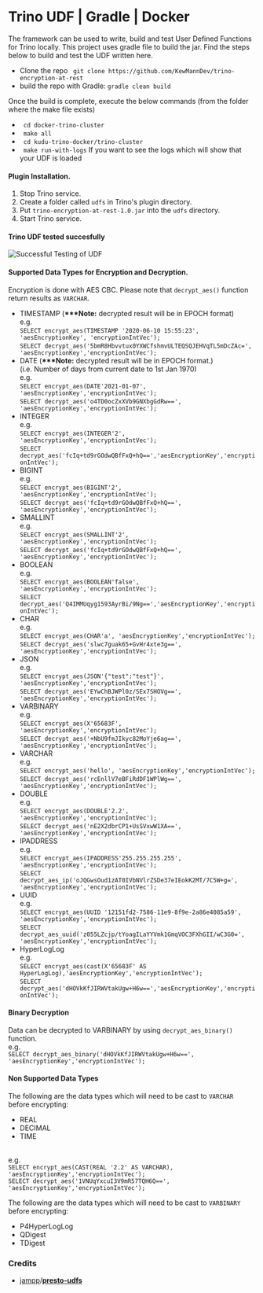 # Trino UDF | Gradle | Docker

The framework can be used to write, build and test User Defined Functions for Trino locally. This project uses gradle file to build the jar. Find the steps below to build and test the UDF written here.
- Clone the repo ```  git clone https://github.com/KewMannDev/trino-encryption-at-rest  ```
- build the repo with Gradle: `gradle clean build`

Once the build is complete, execute the below commands (from the folder where the make file exists)
- ```  cd docker-trino-cluster  ```
- ```  make all  ```
- ```  cd kudu-trino-docker/trino-cluster  ```  
- ```  make run-with-logs ``` If you want to see the logs which will show that your UDF is loaded  

#### Plugin Installation.
1. Stop Trino service.
2. Create a folder called `udfs` in Trino's plugin directory.
3. Put `trino-encryption-at-rest-1.0.jar` into the `udfs` directory.
4. Start Trino service.

#### Trino UDF tested succesfully
![Successful Testing of UDF](https://media.giphy.com/media/If0etk7IQZL9aExA2q/giphy.gif)

#### Supported Data Types for Encryption and Decryption.
Encryption is done with AES CBC. Please note that `decrypt_aes()` function return results as `VARCHAR`.
- TIMESTAMP (<b>***Note:</b> decrypted result will be in EPOCH format)
  <br/> e.g. 
  <br/>`SELECT encrypt_aes(TIMESTAMP '2020-06-10 15:55:23', 'aesEncryptionKey', 'encryptionIntVec');`
  <br/>`SELECT decrypt_aes('5bmR8Hbvvtux0YXWCfshmvULTEQSQJEHVqTL5mDcZAc=', 'aesEncryptionKey','encryptionIntVec');`
- DATE (<b>***Note:</b> decrypted result will be in EPOCH format.) 
  <br/>(i.e. Number of days from current date to 1st Jan 1970)
  <br/> e.g.
  <br/>`SELECT encrypt_aes(DATE'2021-01-07', 'aesEncryptionKey','encryptionIntVec');`
  <br/>`SELECT decrypt_aes('o4TD0ocZxXVb9GNXbgGdRw==', 'aesEncryptionKey','encryptionIntVec');`
- INTEGER
  <br/> e.g.
  <br/> `SELECT encrypt_aes(INTEGER'2', 'aesEncryptionKey','encryptionIntVec');`
  <br/> `SELECT decrypt_aes('fcIq+td9rGOdwQBfFxQ+hQ==','aesEncryptionKey','encryptionIntVec');`
- BIGINT
  <br/> e.g.
  <br/> `SELECT encrypt_aes(BIGINT'2', 'aesEncryptionKey','encryptionIntVec');`
  <br/> `SELECT decrypt_aes('fcIq+td9rGOdwQBfFxQ+hQ==', 'aesEncryptionKey','encryptionIntVec');`
- SMALLINT
  <br/> e.g.
  <br/> `SELECT encrypt_aes(SMALLINT'2', 'aesEncryptionKey','encryptionIntVec');`
  <br/> `SELECT decrypt_aes('fcIq+td9rGOdwQBfFxQ+hQ==', 'aesEncryptionKey','encryptionIntVec');`
- BOOLEAN
  <br/> e.g.
  <br/> `SELECT encrypt_aes(BOOLEAN'false', 'aesEncryptionKey','encryptionIntVec');`
  <br/> `SELECT decrypt_aes('Q4IMMUqyg1593AyrBi/9Ng==','aesEncryptionKey','encryptionIntVec');`
- CHAR
  <br/> e.g.
  <br/> `SELECT encrypt_aes(CHAR'a', 'aesEncryptionKey','encryptionIntVec');`
  <br/> `SELECT decrypt_aes('slwc7guak65+GvHr4xte3g==', 'aesEncryptionKey','encryptionIntVec');`
- JSON
  <br/> e.g.
  <br/> `SELECT encrypt_aes(JSON'{"test":"test"}', 'aesEncryptionKey','encryptionIntVec');`
  <br/> `SELECT decrypt_aes('EYwChBJWPl0z/SEx7SHOVg==', 'aesEncryptionKey','encryptionIntVec');`
- VARBINARY
  <br/> e.g.
  <br/> `SELECT encrypt_aes(X'65683F', 'aesEncryptionKey','encryptionIntVec');`
  <br/> `SELECT decrypt_aes('+NbU9fmJIkyc82MoYje6ag==', 'aesEncryptionKey','encryptionIntVec');`
- VARCHAR
  <br/> e.g.
  <br/> `SELECT encrypt_aes('hello', 'aesEncryptionKey','encryptionIntVec');`
  <br/> `SELECT decrypt_aes('rcEnllV7eBFiRdDF1WPlWg==', 'aesEncryptionKey','encryptionIntVec');`
- DOUBLE
  <br/> e.g.
  <br/> `SELECT encrypt_aes(DOUBLE'2.2', 'aesEncryptionKey','encryptionIntVec');`
  <br/> `SELECT decrypt_aes('nE2X2dbrCP1+UsSVxwW1XA==', 'aesEncryptionKey','encryptionIntVec');`
- IPADDRESS
  <br/> e.g.
  <br/> `SELECT encrypt_aes(IPADDRESS'255.255.255.255', 'aesEncryptionKey','encryptionIntVec');`
  <br/> `SELECT decrypt_aes_ip('oJQGwsOud1zAT0IVbNVlrZSDe37eIEokK2MT/7C5W+g=', 'aesEncryptionKey','encryptionIntVec');`
- UUID
  <br/> e.g.
  <br/> `SELECT encrypt_aes(UUID '12151fd2-7586-11e9-8f9e-2a86e4085a59', 'aesEncryptionKey','encryptionIntVec');`
  <br/> `SELECT decrypt_aes_uuid('z055LZcjp/tYoagILaYYVmk1GmqVOC3FXhGII/wC3G0=', 'aesEncryptionKey','encryptionIntVec');`
- HyperLogLog
  <br/> e.g.
  <br/> `SELECT encrypt_aes(cast(X'65683F' AS HyperLogLog),'aesEncryptionKey','encryptionIntVec');`
  <br/> `SELECT decrypt_aes('dHOVkKfJIRWVtakUgw+H6w==','aesEncryptionKey','encryptionIntVec');`

#### Binary Decryption
Data can be decrypted to VARBINARY by using `decrypt_aes_binary()` function.
<br/> e.g.
<br/> `SELECT decrypt_aes_binary('dHOVkKfJIRWVtakUgw+H6w==', 'aesEncryptionKey','encryptionIntVec');`

#### Non Supported Data Types
The following are the data types which will need to be cast to `VARCHAR` before encrypting:
- REAL
- DECIMAL
- TIME

<br/>e.g.
<br/> `SELECT encrypt_aes(CAST(REAL '2.2' AS VARCHAR), 'aesEncryptionKey','encryptionIntVec');`
<br/> `SELECT decrypt_aes('1VNUqYxcuI3V9mR57TQH6Q==', 'aesEncryptionKey','encryptionIntVec');`

The following are the data types which will need to be cast to `VARBINARY` before encrypting:
- P4HyperLogLog
- QDigest
- TDigest

### Credits

 - [jampp](https://github.com/jampp)/**[presto-udfs](https://github.com/jampp/presto-udfs)**
